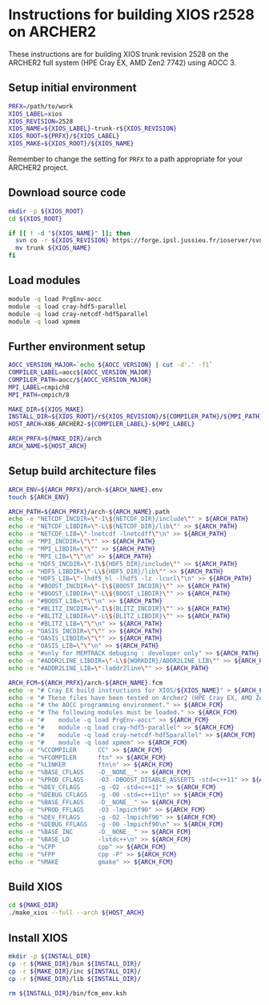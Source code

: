 Instructions for building XIOS r2528 on ARCHER2
===============================================

These instructions are for building XIOS trunk revision 2528 on the ARCHER2 full system (HPE Cray EX, AMD Zen2 7742) using AOCC 3.


Setup initial environment
-------------------------

```bash
PRFX=/path/to/work
XIOS_LABEL=xios
XIOS_REVISION=2528
XIOS_NAME=${XIOS_LABEL}-trunk-r${XIOS_REVISION}
XIOS_ROOT=${PRFX}/${XIOS_LABEL}
XIOS_MAKE=${XIOS_ROOT}/${XIOS_NAME}
```

Remember to change the setting for `PRFX` to a path appropriate for your ARCHER2 project.


Download source code
--------------------

```bash
mkdir -p ${XIOS_ROOT}
cd ${XIOS_ROOT}

if [[ ! -d "${XIOS_NAME}" ]]; then
  svn co -r ${XIOS_REVISION} https://forge.ipsl.jussieu.fr/ioserver/svn/XIOS2/trunk
  mv trunk ${XIOS_NAME}
fi
```


Load modules
------------

```bash
module -q load PrgEnv-aocc
module -q load cray-hdf5-parallel
module -q load cray-netcdf-hdf5parallel
module -q load xpmem
```


Further environment setup
-------------------------

```bash
AOCC_VERSION_MAJOR=`echo ${AOCC_VERSION} | cut -d'.' -f1`
COMPILER_LABEL=aocc${AOCC_VERSION_MAJOR}
COMPILER_PATH=aocc/${AOCC_VERSION_MAJOR}
MPI_LABEL=cmpich8
MPI_PATH=cmpich/8

MAKE_DIR=${XIOS_MAKE}
INSTALL_DIR=${XIOS_ROOT}/r${XIOS_REVISION}/${COMPILER_PATH}/${MPI_PATH}
HOST_ARCH=X86_ARCHER2-${COMPILER_LABEL}-${MPI_LABEL}

ARCH_PRFX=${MAKE_DIR}/arch
ARCH_NAME=${HOST_ARCH}
```


Setup build architecture files
------------------------------

```bash
ARCH_ENV=${ARCH_PRFX}/arch-${ARCH_NAME}.env
touch ${ARCH_ENV}

ARCH_PATH=${ARCH_PRFX}/arch-${ARCH_NAME}.path
echo -e "NETCDF_INCDIR=\"-I\${NETCDF_DIR}/include\"" > ${ARCH_PATH}
echo -e "NETCDF_LIBDIR=\"-L\${NETCDF_DIR}/lib\"" >> ${ARCH_PATH}
echo -e "NETCDF_LIB=\"-lnetcdf -lnetcdff\"\n" >> ${ARCH_PATH}
echo -e "MPI_INCDIR=\"\"" >> ${ARCH_PATH}
echo -e "MPI_LIBDIR=\"\"" >> ${ARCH_PATH}
echo -e "MPI_LIB=\"\"\n" >> ${ARCH_PATH}
echo -e "HDF5_INCDIR=\"-I\${HDF5_DIR}/include\"" >> ${ARCH_PATH}
echo -e "HDF5_LIBDIR=\"-L\${HDF5_DIR}/lib\"" >> ${ARCH_PATH}
echo -e "HDF5_LIB=\"-lhdf5_hl -lhdf5 -lz -lcurl\"\n" >> ${ARCH_PATH}
echo -e "#BOOST_INCDIR=\"-I\${BOOST_INCDIR}\"" >> ${ARCH_PATH}
echo -e "#BOOST_LIBDIR=\"-L\${BOOST_LIBDIR}\"" >> ${ARCH_PATH}
echo -e "#BOOST_LIB=\"\"\n" >> ${ARCH_PATH}
echo -e "#BLITZ_INCDIR=\"-I\${BLITZ_INCDIR}\"" >> ${ARCH_PATH}
echo -e "#BLITZ_LIBDIR=\"-L\${BLITZ_LIBDIR}\"" >> ${ARCH_PATH}
echo -e "#BLITZ_LIB=\"\"\n" >> ${ARCH_PATH}
echo -e "OASIS_INCDIR=\"\"" >> ${ARCH_PATH}
echo -e "OASIS_LIBDIR=\"\"" >> ${ARCH_PATH}
echo -e "OASIS_LIB=\"\"\n" >> ${ARCH_PATH}
echo -e "#only for MEMTRACK debuging : developer only" >> ${ARCH_PATH}
echo -e "#ADDR2LINE_LIBDIR=\"-L\${WORKDIR}/ADDR2LINE_LIB\"" >> ${ARCH_PATH}
echo -e "#ADDR2LINE_LIB=\"-laddr2line\"" >> ${ARCH_PATH}

ARCH_FCM=${ARCH_PRFX}/arch-${ARCH_NAME}.fcm
echo -e "# Cray EX build instructions for XIOS/${XIOS_NAME}" > ${ARCH_FCM}
echo -e "# These files have been tested on Archer2 (HPE Cray EX, AMD Zen2 7742) using" >> ${ARCH_FCM}
echo -e "# the AOCC programming environment." >> ${ARCH_FCM}
echo -e "# The following modules must be loaded." >> ${ARCH_FCM}
echo -e "#    module -q load PrgEnv-aocc" >> ${ARCH_FCM}
echo -e "#    module -q load cray-hdf5-parallel" >> ${ARCH_FCM}
echo -e "#    module -q load cray-netcdf-hdf5parallel" >> ${ARCH_FCM}
echo -e "#    module -q load xpmem" >> ${ARCH_FCM}
echo -e "%CCOMPILER      CC" >> ${ARCH_FCM}
echo -e "%FCOMPILER      ftn" >> ${ARCH_FCM}
echo -e "%LINKER         ftn\n" >> ${ARCH_FCM}
echo -e "%BASE_CFLAGS    -D__NONE__" >> ${ARCH_FCM}
echo -e "%PROD_CFLAGS    -O3 -DBOOST_DISABLE_ASSERTS -std=c++11" >> ${ARCH_FCM}
echo -e "%DEV_CFLAGS     -g -O2 -std=c++11" >> ${ARCH_FCM}
echo -e "%DEBUG_CFLAGS   -g -O0 -std=c++11\n" >> ${ARCH_FCM}
echo -e "%BASE_FFLAGS    -D__NONE__" >> ${ARCH_FCM}
echo -e "%PROD_FFLAGS    -O3 -lmpichf90" >> ${ARCH_FCM}
echo -e "%DEV_FFLAGS     -g -O2 -lmpichf90" >> ${ARCH_FCM}
echo -e "%DEBUG_FFLAGS   -g -O0 -lmpichf90\n" >> ${ARCH_FCM}
echo -e "%BASE_INC       -D__NONE__" >> ${ARCH_FCM}
echo -e "%BASE_LD        -lstdc++\n" >> ${ARCH_FCM}
echo -e "%CPP            cpp" >> ${ARCH_FCM}
echo -e "%FPP            cpp -P" >> ${ARCH_FCM}
echo -e "%MAKE           gmake" >> ${ARCH_FCM}
```


Build XIOS
----------

```bash
cd ${MAKE_DIR}
./make_xios --full --arch ${HOST_ARCH}
```


Install XIOS
------------

```bash
mkdir -p ${INSTALL_DIR}
cp -r ${MAKE_DIR}/bin ${INSTALL_DIR}/
cp -r ${MAKE_DIR}/inc ${INSTALL_DIR}/
cp -r ${MAKE_DIR}/lib ${INSTALL_DIR}/

rm ${INSTALL_DIR}/bin/fcm_env.ksh
```
